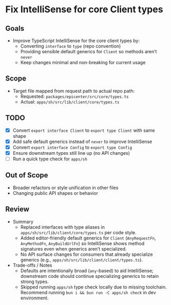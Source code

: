 # Fix IntelliSense for core Client types

## Goals
- Improve TypeScript IntelliSense for the core client types by:
  - Converting `interface` to `type` (repo convention)
  - Providing sensible default generics for `Client` so methods aren’t `never`
  - Keep changes minimal and non-breaking for current usage

## Scope
- Target file mapped from request path to actual repo path:
  - Requested: `packages/epicenter/src/core/types.ts`
  - Actual: `apps/sh/src/lib/client/core/types.ts`

## TODO
- [x] Convert `export interface Client` to `export type Client` with same shape
- [x] Add safe default generics instead of `never` to improve IntelliSense
- [x] Convert `export interface Config` to `export type Config`
- [x] Ensure downstream types still line up (no API changes)
- [ ] Run a quick type check for `apps/sh`

## Out of Scope
- Broader refactors or style unification in other files
- Changing public API shapes or behavior

## Review
- Summary
  - Replaced interfaces with type aliases in `apps/sh/src/lib/client/core/types.ts` per code style.
  - Added editor-friendly default generics for `Client` (`AnyRequestFn`, `AnyMethodFn`, `AnyBuildUrlFn`) so IntelliSense shows method signatures even when generics aren’t specialized.
  - No API surface changes for consumers that already specialize generics (e.g., `apps/sh/src/lib/client/client/types.ts`).
- Trade-offs / Notes
  - Defaults are intentionally broad (`any`-based) to aid IntelliSense; downstream code should continue specializing generics to retain strong types.
  - Skipped running `apps/sh` type check locally due to missing toolchain. Recommend running `bun i && bun run -C apps/sh check` in dev environment.
